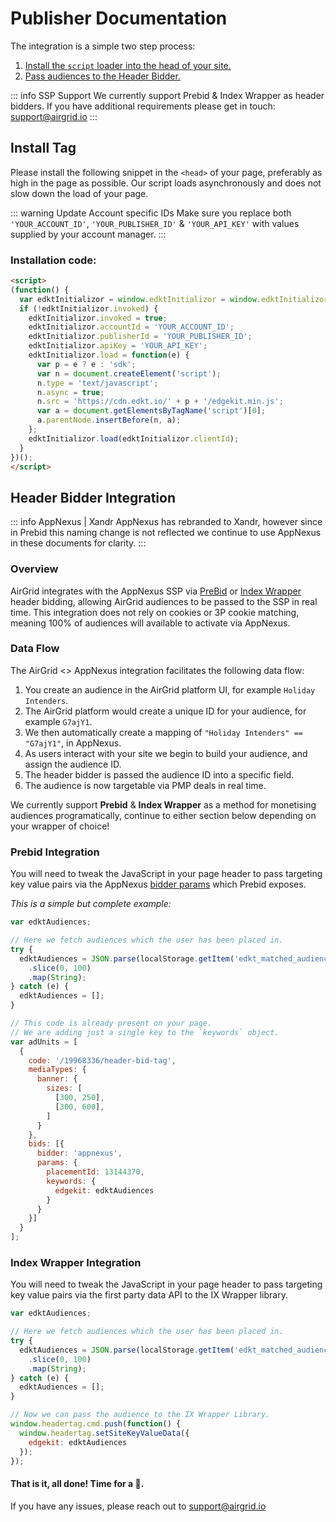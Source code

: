 # Publisher Documentation

The integration is a simple two step process:
1. [Install the `script` loader into the head of your site.](#install-tag)
2. [Pass audiences to the Header Bidder.](#header-bidder-integration)

::: info SSP Support
We currently support Prebid & Index Wrapper as header bidders. If you have additional requirements please get in touch: [support@airgrid.io](mailto:support@airgrid.io)
:::


## Install Tag

Please install the following snippet in the `<head>` of your page, preferably as high in the page as possible. Our script loads asynchronously and does not slow down the load of your page.


::: warning Update Account specific IDs
Make sure you replace both `'YOUR_ACCOUNT_ID'`, `'YOUR_PUBLISHER_ID'`  & `'YOUR_API_KEY'` with values supplied by your account manager.
:::

### Installation code:

```html
<script>
(function() {
  var edktInitializor = window.edktInitializor = window.edktInitializor || {};
  if (!edktInitializor.invoked) {
    edktInitializor.invoked = true;
    edktInitializor.accountId = 'YOUR_ACCOUNT_ID';
    edktInitializor.publisherId = 'YOUR_PUBLISHER_ID';
    edktInitializor.apiKey = 'YOUR_API_KEY';
    edktInitializor.load = function(e) {
      var p = e ? e : 'sdk';
      var n = document.createElement('script');
      n.type = 'text/javascript';
      n.async = true;
      n.src = 'https://cdn.edkt.io/' + p + '/edgekit.min.js';
      var a = document.getElementsByTagName('script')[0];
      a.parentNode.insertBefore(n, a);
    };
    edktInitializor.load(edktInitializor.clientId);
  }
})();
</script>
```

## Header Bidder Integration

::: info AppNexus | Xandr
AppNexus has rebranded to Xandr, however since in Prebid this naming change is not reflected we continue
to use AppNexus in these documents for clarity.
:::

### Overview

AirGrid integrates with the AppNexus SSP via [PreBid](http://prebid.org/) or [Index Wrapper](https://kb.indexexchange.com/ix_library_partners_home.htm) header bidding, allowing AirGrid audiences to be passed to the SSP in real time. This integration does not rely on cookies or 3P cookie matching, meaning 100% of audiences will available to activate via AppNexus.

### Data Flow

The AirGrid <> AppNexus integration facilitates the following data flow:
1. You create an audience in the AirGrid platform UI, for example `Holiday Intenders`.
2. The AirGrid platform would create a unique ID for your audience, for example `G7ajY1`.
3. We then automatically create a mapping of `"Holiday Intenders" == "G7ajY1"`, in AppNexus.
4. As users interact with your site we begin to build your audience, and assign the audience ID.
5. The header bidder is passed the audience ID into a specific field.
6. The audience is now targetable via PMP deals in real time.


We currently support **Prebid** & **Index Wrapper** as a method for monetising audiences programatically, continue to either section below depending on your wrapper of choice!

### Prebid Integration

You will need to tweak the JavaScript in your page header to pass targeting key value pairs via the AppNexus [bidder params](http://prebid.org/dev-docs/bidders#appnexus) which Prebid exposes.

_This is a simple but complete example:_

```javascript
var edktAudiences;

// Here we fetch audiences which the user has been placed in.
try {
  edktAudiences = JSON.parse(localStorage.getItem('edkt_matched_audience_ids') || '[]')
    .slice(0, 100)
    .map(String);
} catch (e) {
  edktAudiences = [];
}

// This code is already present on your page.
// We are adding just a single key to the `keywords` object.
var adUnits = [
  {
    code: '/19968336/header-bid-tag',
    mediaTypes: {
      banner: {
        sizes: [
          [300, 250],
          [300, 600],
        ]
      }
    },
    bids: [{
      bidder: 'appnexus',
      params: {
        placementId: 13144370,
        keywords: { 
          edgekit: edktAudiences
        }
      }
    }]
  }
];
```

### Index Wrapper Integration

You will need to tweak the JavaScript in your page header to pass targeting key value pairs via the first party data API to the IX Wrapper library.

```javascript
var edktAudiences;

// Here we fetch audiences which the user has been placed in.
try {
  edktAudiences = JSON.parse(localStorage.getItem('edkt_matched_audience_ids') || '[]')
    .slice(0, 100)
    .map(String);
} catch (e) {
  edktAudiences = [];
}

// Now we can pass the audience to the IX Wrapper Library.
window.headertag.cmd.push(function() {
  window.headertag.setSiteKeyValueData({
    edgekit: edktAudiences
  });
});
```

#### That is it, all done! Time for a 🍺.

If you have any issues, please reach out to [support@airgrid.io](mailto:support@airgrid.io)
